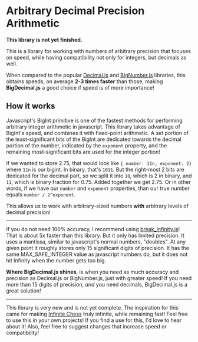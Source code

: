 # Arbitrary Decimal Precision Arithmetic

**This library is not yet finished.**

This is a library for working with numbers of arbitrary precision that focuses on speed, while having compatibility not only for integers, but decimals as well.

When compared to the popular [Decimal.js](https://github.com/MikeMcl/decimal.js) and [BigNumber.js](https://github.com/MikeMcl/bignumber.js) libraries, this obtains speeds, on average **2-3 times faster** than those, making **BigDecimal.js** a good choice if speed is of more importance!

## How it works

Javascript's BigInt primitive is one of the fastest methods for performing arbitrary integer arithmetic in javascript. This library takes advantage of BigInt's speed, and combines it with fixed-point arithmetic. A set portion of the least-significant bits of the BigInt are dedicated towards the decimal portion of the number, indicated by the `exponent` property, and the remaining most-significant bits are used for the integer portion!

If we wanted to store 2.75, that would look like `{ number: 11n, exponent: 2}` where `11n` is our bigint. In binary, that's `1011`.  But the right-most 2 bits are dedicated for the decimal part, so we split it into `10`, which is 2 in binary, and `11`, which is binary fraction for 0.75. Added together we get 2.75. Or in other words, if we have our `number` and `exponent` properties, than our true number equals `number / 2^exponent`.

This allows us to work with arbitrary-sized numbers **with** arbitrary levels of decimal precision!

---

If you do not need 100% accuracy, I recommend using [break_infinity.js](https://github.com/Patashu/break_infinity.js/tree/master?tab=readme-ov-file)! That is about 5x faster than this library. But it only has limited precision. It uses a mantissa, similar to javascript's normal numbers, "doubles". At any given point it roughly stores only 15 significant digits of precision. It has the same MAX_SAFE_INTEGER value as javascript numbers do, but it does not hit Infinity when the number gets too big.

**Where BigDecimal.js shines**, is when you need as much accuracy and precision as Decimal.js or BigNumber.js, just with greater speed! If you need more than 15 digits of precision, *and* you need decimals, BigDecimal.js is a great solution!

---

This library is very new and is not yet complete. The inspiration for this came for making [Infinite Chess](https://www.infinitechess.org) truly infinite, while remaining fast! Feel free to use this in your own projects! If you find a use for this, I'd love to hear about it! Also, feel free to suggest changes that increase speed or compatibility!